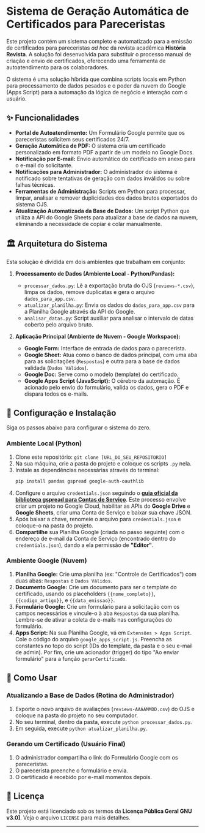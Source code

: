 # Sistema de Geração Automática de Certificados para Pareceristas

Este projeto contém um sistema completo e automatizado para a emissão de certificados para pareceristas *ad hoc* da revista acadêmica **História Revista**. A solução foi desenvolvida para substituir o processo manual de criação e envio de certificados, oferecendo uma ferramenta de autoatendimento para os colaboradores.

O sistema é uma solução híbrida que combina scripts locais em Python para processamento de dados pesados e o poder da nuvem do Google (Apps Script) para a automação da lógica de negócio e interação com o usuário.

## ✨ Funcionalidades

* **Portal de Autoatendimento:** Um Formulário Google permite que os pareceristas solicitem seus certificados 24/7.
* **Geração Automática de PDF:** O sistema cria um certificado personalizado em formato PDF a partir de um modelo no Google Docs.
* **Notificação por E-mail:** Envio automático do certificado em anexo para o e-mail do solicitante.
* **Notificações para Administrador:** O administrador do sistema é notificado sobre tentativas de geração com dados inválidos ou sobre falhas técnicas.
* **Ferramentas de Administração:** Scripts em Python para processar, limpar, analisar e remover duplicidades dos dados brutos exportados do sistema OJS.
* **Atualização Automatizada da Base de Dados:** Um script Python que utiliza a API do Google Sheets para atualizar a base de dados na nuvem, eliminando a necessidade de copiar e colar manualmente.

## 🏛️ Arquitetura do Sistema

Esta solução é dividida em dois ambientes que trabalham em conjunto:

1.  **Processamento de Dados (Ambiente Local - Python/Pandas):**
    * `processar_dados.py`: Lê a exportação bruta do OJS (`reviews-*.csv`), limpa os dados, remove duplicatas e gera o arquivo `dados_para_app.csv`.
    * `atualizar_planilha.py`: Envia os dados do `dados_para_app.csv` para a Planilha Google através da API do Google.
    * `analisar_datas.py`: Script auxiliar para analisar o intervalo de datas coberto pelo arquivo bruto.

2.  **Aplicação Principal (Ambiente de Nuvem - Google Workspace):**
    * **Google Form:** Interface de entrada de dados para o parecerista.
    * **Google Sheet:** Atua como o banco de dados principal, com uma aba para as solicitações (`Respostas`) e outra para a base de dados validada (`Dados Válidos`).
    * **Google Doc:** Serve como o modelo (template) do certificado.
    * **Google Apps Script (JavaScript):** O cérebro da automação. É acionado pelo envio do formulário, valida os dados, gera o PDF e dispara todos os e-mails.

## 🚀 Configuração e Instalação

Siga os passos abaixo para configurar o sistema do zero.

### Ambiente Local (Python)
1.  Clone este repositório: `git clone [URL_DO_SEU_REPOSITORIO]`
2.  Na sua máquina, crie a pasta do projeto e coloque os scripts `.py` nela.
3.  Instale as dependências necessárias através do terminal:
    ```bash
    pip install pandas gspread google-auth-oauthlib
    ```
4.  Configure o arquivo `credentials.json` seguindo o **[guia oficial da biblioteca gspread para Contas de Serviço](https://gspread.readthedocs.io/en/latest/oauth2.html#for-bots-using-service-account)**. Este processo envolve criar um projeto no Google Cloud, habilitar as APIs do **Google Drive** e **Google Sheets**, criar uma Conta de Serviço e baixar sua chave JSON.
5.  Após baixar a chave, renomeie o arquivo para `credentials.json` e coloque-o na pasta do projeto.
6.  **Compartilhe** sua Planilha Google (criada no passo seguinte) com o endereço de e-mail da Conta de Serviço (encontrado dentro do `credentials.json`), dando a ela permissão de **"Editor"**.

### Ambiente Google (Nuvem)
1.  **Planilha Google:** Crie uma planilha (ex: "Controle de Certificados") com duas abas: `Respostas` e `Dados Válidos`.
2.  **Documento Google:** Crie um documento para ser o template do certificado, usando os placeholders `{{nome_completo}}`, `{{codigo_artigo}}`, e `{{data_emissao}}`.
3.  **Formulário Google:** Crie um formulário para a solicitação com os campos necessários e vincule-o à aba `Respostas` da sua planilha. Lembre-se de ativar a coleta de e-mails nas configurações do formulário.
4.  **Apps Script:** Na sua Planilha Google, vá em `Extensões > Apps Script`. Cole o código do arquivo `google_apps_script.js`. Preencha as constantes no topo do script (IDs do template, da pasta e o seu e-mail de admin). Por fim, crie um acionador (trigger) do tipo "Ao enviar formulário" para a função `gerarCertificado`.

## 🔧 Como Usar

### Atualizando a Base de Dados (Rotina do Administrador)
1.  Exporte o novo arquivo de avaliações (`reviews-AAAAMMDD.csv`) do OJS e coloque na pasta do projeto no seu computador.
2.  No seu terminal, dentro da pasta, execute `python processar_dados.py`.
3.  Em seguida, execute `python atualizar_planilha.py`.

### Gerando um Certificado (Usuário Final)
1.  O administrador compartilha o link do Formulário Google com os pareceristas.
2.  O parecerista preenche o formulário e envia.
3.  O certificado é recebido por e-mail momentos depois.

## 📄 Licença

Este projeto está licenciado sob os termos da **Licença Pública Geral GNU v3.0]**. Veja o arquivo `LICENSE` para mais detalhes.

---
